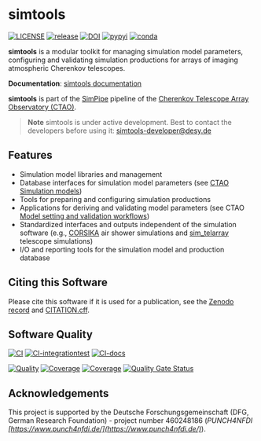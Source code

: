 # simtools

[![LICENSE](https://img.shields.io/badge/License-BSD_3--Clause-blue.svg)](https://github.com/gammasim/simtools/blob/main/LICENSE)
[![release](https://img.shields.io/github/v/release/gammasim/simtools)](https://github.com/gammasim/simtools/releases)
[![DOI](https://zenodo.org/badge/195011575.svg)](https://zenodo.org/badge/latestdoi/195011575)
[![pypyi](https://badge.fury.io/py/gammasimtools.svg)](https://badge.fury.io/py/gammasimtools)
[![conda](https://anaconda.org/conda-forge/gammasimtools/badges/version.svg)](https://anaconda.org/conda-forge/gammasimtools)

**simtools** is a modular toolkit for managing simulation model parameters, configuring and validating simulation productions for arrays of imaging atmospheric Cherenkov telescopes.

**Documentation**: [simtools documentation](https://gammasim.github.io/simtools/)

**simtools** is part of the [SimPipe](http://cta-computing.gitlab-pages.cta-observatory.org/dpps/simpipe/simpipe/latest/) pipeline of the [Cherenkov Telescope Array Observatory (CTAO)](https://www.cta-observatory.org/).

> **Note**
> simtools is under active development.
> Best to contact the developers before using it: [simtools-developer@desy.de](mailto:simtools-developer@desy.de)

## Features

- Simulation model libraries and management
- Database interfaces for simulation model parameters (see [CTAO Simulation models](https://gitlab.cta-observatory.org/cta-science/simulations/simulation-model/simulation-models))
- Tools for preparing and configuring simulation productions
- Applications for deriving and validating model parameters (see CTAO [Model setting and validation workflows](https://gitlab.cta-observatory.org/cta-science/simulations/simulation-model/simulation-model-parameter-setting))
- Standardized interfaces and outputs independent of the simulation software (e.g., [CORSIKA](https://www.iap.kit.edu/corsika/) air shower simulations and [sim_telarray](https://www.mpi-hd.mpg.de/hfm/~bernlohr/sim_telarray/) telescope simulations)
- I/O and reporting tools for the simulation model and production database

## Citing this Software

Please cite this software if it is used for a publication, see the [Zenodo record](https://doi.org/10.5281/zenodo.6346696) and [CITATION.cff](https://github.com/gammasim/simtools/blob/main/CITATION.cff).

## Software Quality

[![CI](https://github.com/gammasim/simtools/actions/workflows/CI-unittests.yml/badge.svg)](https://github.com/gammasim/simtools/actions/workflows/CI-unittests.yml)
[![CI-integrationtest](https://github.com/gammasim/simtools/actions/workflows/CI-integrationtests.yml/badge.svg)](https://github.com/gammasim/simtools/actions/workflows/CI-integrationtests.yml)
[![CI-docs](https://github.com/gammasim/simtools/actions/workflows/CI-docs.yml/badge.svg)](https://github.com/gammasim/simtools/actions/workflows/CI-docs.yml)

[![Quality](https://app.codacy.com/project/badge/Grade/a3f19df7454844059341edd0769e02a7)](https://app.codacy.com/gh/gammasim/simtools/dashboard?utm_source=gh&utm_medium=referral&utm_content=&utm_campaign=Badge_grade)
[![Coverage](https://codecov.io/gh/gammasim/simtools/graph/badge.svg?token=AYAIRPARCH)](https://codecov.io/gh/gammasim/simtools)
[![Coverage](https://sonar-cta-dpps.zeuthen.desy.de/api/project_badges/measure?project=gammasim_simtools_AY_ssha9WiFxsX-2oy_w&metric=coverage&token=sqb_ef68b705c0bc7f9800f4ff3f087f1d7f7471ff0e)](https://sonar-cta-dpps.zeuthen.desy.de/dashboard?id=gammasim_simtools_AY_ssha9WiFxsX-2oy_w)
[![Quality Gate Status](https://sonar-cta-dpps.zeuthen.desy.de/api/project_badges/measure?project=gammasim_simtools_AY_ssha9WiFxsX-2oy_w&metric=alert_status&token=sqb_ef68b705c0bc7f9800f4ff3f087f1d7f7471ff0e)](https://sonar-cta-dpps.zeuthen.desy.de/dashboard?id=gammasim_simtools_AY_ssha9WiFxsX-2oy_w)

## Acknowledgements

This project is supported by the Deutsche Forschungsgemeinschaft (DFG, German Research Foundation) - project number 460248186 (*PUNCH4NFDI [https://www.punch4nfdi.de/](https://www.punch4nfdi.de/)*).
